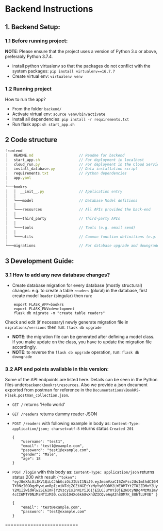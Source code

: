 # Backend Instructions



## 1. Backend Setup:

### 1.1 Before running project:

**NOTE**: Please ensure that the project uses a version of Python 3.x or above, preferably Python 3.7.4.

- install python virtualenv so that the packages do not conflict with the system packages: `pip install virtualenv==16.7.7`
- Create virtual env: `virtualenv venv`

### 1.2 Running project

How to run the app?

- From the folder `backend/`
- Activate virtual env: `source venv/bin/activate`
- Install all dependencies: `pip install -r requirements.txt`
- Run flask app: `sh start_app.sh`



## 2 Code structure

```js
frontend
│   README.md                     // Readme for backend
|   start_app.sh                  // For deployment in localhost
|   cloud_run.py                  // For deployment in the Cloud Service Platform
|   install_database.py           // Data installation script 
|   requirements.txt              // Python dependencies
│   app.yaml
|
└───bookrs
│   │  __init__.py                // Application entry
│   │
│   └───model                     // Database Model defitions
│   │
│   └───resources                 // All APIs provided the back-end
│   │
│   └───third_party               // Third-party APIs
│   │
│   └───tools                     // Tools (e.g. email send)
│   │
│   └───utils                     // Common function definitions (e.g. error handler, Custom error, badges' definitions)
|
└───migrations                    // For database upgrade and downgrade
```



## 3 Development Guide:

### 3.1 How to add any new database changes?

- Create database migration for every database (mostly structural) changes: e.g.
  to create a table `readers` (plural) in the database, first create model
  `Reader` (singular) then run:

```
    export FLASK_APP=bookrs
    export FLASK_ENV=development
    flask db migrate -m "create table readers"
```

Check and edit (if necessary) newly generate migration file in
`migrations/versions` then run: `flask db upgrade`

- **NOTE**: the migration file can be generated after defining a model class. If you
  make update on the class, you have to update the migration file accordingly.
- **NOTE**: to reverse the `flask db upgrade` operation, run: `flask db downgrade`

### 3.2 API end points available in this version:

Some of the API endpoints are listed here. Details can be seen in the Python files under`backend\bookrs\resources`. Also we provide a json document exported from postman for reference in the `Documentations\BookRS-Flask.postman_collection.json`.

- `GET /` returns 'Hello world'
- `GET /readers` returns dummy reader JSON
- `POST /readers` with following example in body as:
  `Content-Type: application/json; charset=utf-8` returns status `Created 201`
  
  ```
  {
      "username": "test1",
      "email": "test1@example.com",
      "password": "test1@example.com",
      "gender": "Male",
      "age": 18
  }
  ```
- `POST /login` with this body as: `Content-Type: application/json` returns
  status 200 with result
  `{"token": "eyJ0eXAiOiJKV1QiLCJhbGciOiJIUzI1NiJ9.eyJmcmVzaCI6ZmFsc2UsImlhdCI6MTY0NzI0ODgzMywianRpIjoiNTdjZGZiNGEtYzMyYy00ODM2LWE0MTYtZTU2ZDMxY2UyY2M1IiwidHlwZSI6ImFjY2VzcyIsInN1YiI6IjEiLCJuYmYiOjE2NDcyNDg4MzMsImV4cCI6MTY0NzMzNTIzM30.cu5b104Xo6k6UvXhUZICQveAqA2h8OM7K_88hTLUFXE" }`
  
  ```
  {
      "email": "test@example.com",
      "password": "test@example.com"
  }
  ```

==========================





